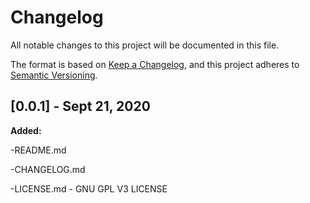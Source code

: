 # Changelog
All notable changes to this project will be documented in this file.

The format is based on [Keep a Changelog](https://keepachangelog.com/en/1.0.0/),
and this project adheres to [Semantic Versioning](https://semver.org/spec/v2.0.0.html).


[0.0.1] - Sept 21, 2020
---

**Added:**

-README.md

-CHANGELOG.md

-LICENSE.md - GNU GPL V3 LICENSE

